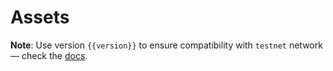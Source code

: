 <script setup>
  import { data } from '../../versions.data'
  const { version } = data
</script>

# Assets

**Note**: Use version `{{version}}` to ensure compatibility with `testnet` network — check the [docs](https://docs.fuel.network/guides/installation/#using-the-latest-toolchain).
